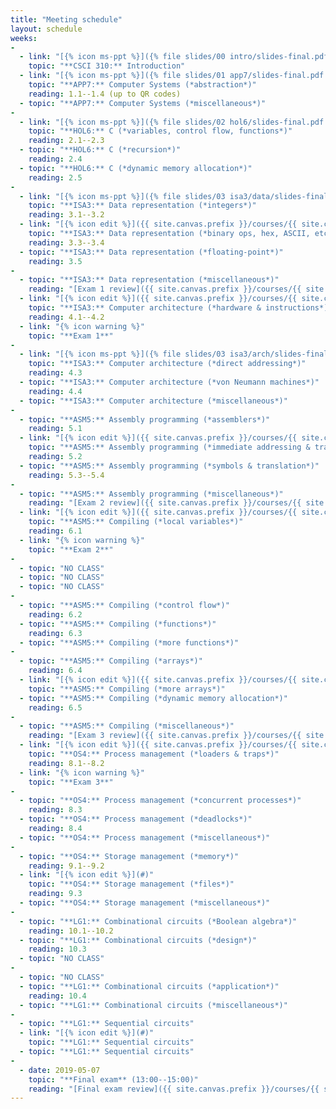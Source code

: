 ```yaml
---
title: "Meeting schedule"
layout: schedule
weeks:
-
  - link: "[{% icon ms-ppt %}]({% file slides/00 intro/slides-final.pdf %})"
    topic: "**CSCI 310:** Introduction"
  - link: "[{% icon ms-ppt %}]({% file slides/01 app7/slides-final.pdf %})"
    topic: "**APP7:** Computer Systems (*abstraction*)"
    reading: 1.1--1.4 (up to QR codes)
  - topic: "**APP7:** Computer Systems (*miscellaneous*)"
-
  - link: "[{% icon ms-ppt %}]({% file slides/02 hol6/slides-final.pdf %})"
    topic: "**HOL6:** C (*variables, control flow, functions*)"
    reading: 2.1--2.3
  - topic: "**HOL6:** C (*recursion*)"
    reading: 2.4
  - topic: "**HOL6:** C (*dynamic memory allocation*)"
    reading: 2.5
-
  - link: "[{% icon ms-ppt %}]({% file slides/03 isa3/data/slides-final.pdf %})"
    topic: "**ISA3:** Data representation (*integers*)"
    reading: 3.1--3.2
  - link: "[{% icon edit %}]({{ site.canvas.prefix }}/courses/{{ site.canvas.course }}/assignments/{% assignment Assignment 1 %})"
    topic: "**ISA3:** Data representation (*binary ops, hex, ASCII, etc.*)"
    reading: 3.3--3.4
  - topic: "**ISA3:** Data representation (*floating-point*)"
    reading: 3.5
-
  - topic: "**ISA3:** Data representation (*miscellaneous*)"
    reading: "[Exam 1 review]({{ site.canvas.prefix }}/courses/{{ site.canvas.course }}/assignments/{% assignment Exam 1 %})"
  - link: "[{% icon edit %}]({{ site.canvas.prefix }}/courses/{{ site.canvas.course }}/assignments/{% assignment Assignment 2 %})"
    topic: "**ISA3:** Computer architecture (*hardware & instructions*)"
    reading: 4.1--4.2
  - link: "{% icon warning %}"
    topic: "**Exam 1**"
-
  - link: "[{% icon ms-ppt %}]({% file slides/03 isa3/arch/slides-final.pdf %})"
    topic: "**ISA3:** Computer architecture (*direct addressing*)"
    reading: 4.3
  - topic: "**ISA3:** Computer architecture (*von Neumann machines*)"
    reading: 4.4
  - topic: "**ISA3:** Computer architecture (*miscellaneous*)"
-
  - topic: "**ASM5:** Assembly programming (*assemblers*)"
    reading: 5.1
  - link: "[{% icon edit %}]({{ site.canvas.prefix }}/courses/{{ site.canvas.course }}/assignments/{% assignment Assignment 3 %})"
    topic: "**ASM5:** Assembly programming (*immediate addressing & traps*)"
    reading: 5.2
  - topic: "**ASM5:** Assembly programming (*symbols & translation*)"
    reading: 5.3--5.4
-
  - topic: "**ASM5:** Assembly programming (*miscellaneous*)"
    reading: "[Exam 2 review]({{ site.canvas.prefix }}/courses/{{ site.canvas.course }}/assignments/{% assignment Exam 2 %})"
  - link: "[{% icon edit %}]({{ site.canvas.prefix }}/courses/{{ site.canvas.course }}/assignments/{% assignment Assignment 4 %})"
    topic: "**ASM5:** Compiling (*local variables*)"
    reading: 6.1
  - link: "{% icon warning %}"
    topic: "**Exam 2**"
-
  - topic: "NO CLASS"
  - topic: "NO CLASS"
  - topic: "NO CLASS"
-
  - topic: "**ASM5:** Compiling (*control flow*)"
    reading: 6.2
  - topic: "**ASM5:** Compiling (*functions*)"
    reading: 6.3
  - topic: "**ASM5:** Compiling (*more functions*)"
-
  - topic: "**ASM5:** Compiling (*arrays*)"
    reading: 6.4
  - link: "[{% icon edit %}]({{ site.canvas.prefix }}/courses/{{ site.canvas.course }}/assignments/{% assignment Assignment 5 %})"
    topic: "**ASM5:** Compiling (*more arrays*)"
  - topic: "**ASM5:** Compiling (*dynamic memory allocation*)"
    reading: 6.5
-
  - topic: "**ASM5:** Compiling (*miscellaneous*)"
    reading: "[Exam 3 review]({{ site.canvas.prefix }}/courses/{{ site.canvas.course }}/assignments/{% assignment Exam 3 %})"
  - link: "[{% icon edit %}]({{ site.canvas.prefix }}/courses/{{ site.canvas.course }}/assignments/{% assignment Assignment 6 %})"
    topic: "**OS4:** Process management (*loaders & traps*)"
    reading: 8.1--8.2
  - link: "{% icon warning %}"
    topic: "**Exam 3**"
-
  - topic: "**OS4:** Process management (*concurrent processes*)"
    reading: 8.3
  - topic: "**OS4:** Process management (*deadlocks*)"
    reading: 8.4
  - topic: "**OS4:** Process management (*miscellaneous*)"
-
  - topic: "**OS4:** Storage management (*memory*)"
    reading: 9.1--9.2
  - link: "[{% icon edit %}](#)"
    topic: "**OS4:** Storage management (*files*)"
    reading: 9.3
  - topic: "**OS4:** Storage management (*miscellaneous*)"
-
  - topic: "**LG1:** Combinational circuits (*Boolean algebra*)"
    reading: 10.1--10.2
  - topic: "**LG1:** Combinational circuits (*design*)"
    reading: 10.3
  - topic: "NO CLASS"
-
  - topic: "NO CLASS"
  - topic: "**LG1:** Combinational circuits (*application*)"
    reading: 10.4
  - topic: "**LG1:** Combinational circuits (*miscellaneous*)"
-
  - topic: "**LG1:** Sequential circuits"
  - link: "[{% icon edit %}](#)"
    topic: "**LG1:** Sequential circuits"
  - topic: "**LG1:** Sequential circuits"
-
  - date: 2019-05-07
    topic: "**Final exam** (13:00--15:00)"
    reading: "[Final exam review]({{ site.canvas.prefix }}/courses/{{ site.canvas.course }}/assignments/{% assignment Final exam %})"
---
```

